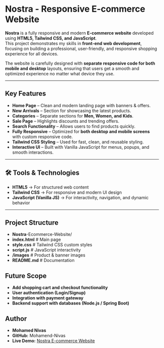 #  Nostra - Responsive E-commerce Website

**Nostra** is a fully responsive and modern **E-commerce website** developed using **HTML5, Tailwind CSS, and JavaScript**.  
This project demonstrates my skills in **front-end web development**, focusing on building a professional, user-friendly, and responsive shopping experience for all devices.

The website is carefully designed with **separate responsive code for both mobile and desktop** layouts, ensuring that users get a smooth and optimized experience no matter what device they use.  

---

##  Key Features

-  **Home Page** – Clean and modern landing page with banners & offers.  
-  **New Arrivals** – Section for showcasing the latest products.  
-  **Categories** – Separate sections for **Men, Women, and Kids**.  
-  **Sale Page** – Highlights discounts and trending offers.  
-  **Search Functionality** – Allows users to find products quickly.  
-  **Fully Responsive** – Optimized for **both desktop and mobile screens** with custom responsive code.  
-  **Tailwind CSS Styling** – Used for fast, clean, and reusable styling.  
-  **Interactive UI** – Built with Vanilla JavaScript for menus, popups, and smooth interactions.  

---

## 🛠️ Tools & Technologies

- **HTML5** → For structured web content  
- **Tailwind CSS** → For responsive and modern UI design  
- **JavaScript (Vanilla JS)** → For interactivity, navigation, and dynamic behavior  

---

## Project Structure

- **Nostra**-Ecommerce-Website/
- **index.html** # Main page
- **style.css** # Tailwind CSS custom styles
- **script.js** # JavaScript interactivity
- **/images** # Product & banner images
- **README.md** # Documentation

## Future Scope

- **Add shopping cart and checkout functionality**
- **User authentication (Login/Signup)**
- **Integration with payment gateway**
- **Backend support with databases (Node.js / Spring Boot)**

## Author

- **Mohamed Nivas**
- **GitHub:** Mohamend-Nivas
- **Live Demo:** [Nostra E-commerce Website](https://mohamend-nivas.github.io/Nostra-Ecommerce-Website/)
